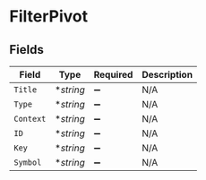# FilterPivot


## Fields

| Field              | Type               | Required           | Description        |
| ------------------ | ------------------ | ------------------ | ------------------ |
| `Title`            | **string*          | :heavy_minus_sign: | N/A                |
| `Type`             | **string*          | :heavy_minus_sign: | N/A                |
| `Context`          | **string*          | :heavy_minus_sign: | N/A                |
| `ID`               | **string*          | :heavy_minus_sign: | N/A                |
| `Key`              | **string*          | :heavy_minus_sign: | N/A                |
| `Symbol`           | **string*          | :heavy_minus_sign: | N/A                |